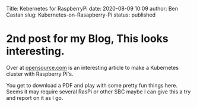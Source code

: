 Title: Kebernetes for RaspberryPi
date: 2020-08-09 10:09
author: Ben Castan
slug: Kubernetes-on-Rasapberry-Pi
status: published

# 2nd post for my Blog, This looks interesting.

Over at [opensource.com](https://opensource.com/downloads/kubernetes-raspberry-pi) is an interesting
article to make a Kubernetes cluster with Raspberry Pi's.

You get to download a PDF and play with some pretty fun things here. 
Seems it may require several RasPi or other SBC maybe I can give this a try and 
report on it as I go.